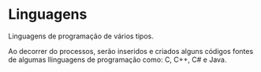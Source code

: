 # Linguagens
Linguagens de programação de vários tipos.

Ao decorrer do processos, serão inseridos e criados alguns códigos fontes de algumas llinguagens de programação como: C, C++, C# e Java.
